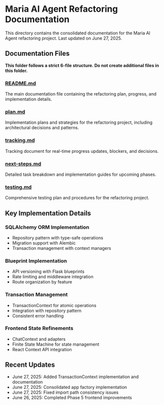 # Maria AI Agent Refactoring Documentation

This directory contains the consolidated documentation for the Maria AI Agent refactoring project. Last updated on June 27, 2025.

## Documentation Files

**This folder follows a strict 6-file structure. Do not create additional files in this folder.**

### [README.md](./README.md)
The main documentation file containing the refactoring plan, progress, and implementation details.

### [plan.md](./plan.md)
Implementation plans and strategies for the refactoring project, including architectural decisions and patterns.

### [tracking.md](./tracking.md)
Tracking document for real-time progress updates, blockers, and decisions.

### [next-steps.md](./next-steps.md)
Detailed task breakdown and implementation guides for upcoming phases.

### [testing.md](./testing.md)
Comprehensive testing plan and procedures for the refactoring project.

## Key Implementation Details

### SQLAlchemy ORM Implementation
- Repository pattern with type-safe operations
- Migration support with Alembic
- Transaction management with context managers

### Blueprint Implementation
- API versioning with Flask blueprints
- Rate limiting and middleware integration
- Route organization by feature

### Transaction Management
- TransactionContext for atomic operations
- Integration with repository pattern
- Consistent error handling

### Frontend State Refinements
- ChatContext and adapters
- Finite State Machine for state management
- React Context API integration

## Recent Updates

- June 27, 2025: Added TransactionContext implementation and documentation
- June 27, 2025: Consolidated app factory implementation
- June 27, 2025: Fixed import path consistency issues
- June 26, 2025: Completed Phase 5 frontend improvements
